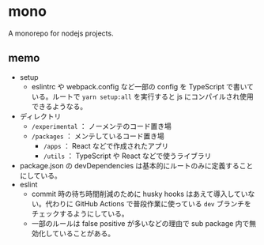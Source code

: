 # mono

A monorepo for nodejs projects.

## memo

-   setup
    -   eslintrc や webpack.config など一部の config を TypeScript で書いている。ルートで `yarn setup:all` を実行すると js にコンパイルされ使用できるようなる。
-   ディレクトリ
    -   `/experimental` ： ノーメンテのコード置き場
    -   `/packages` ： メンテしているコード置き場
        -   `/apps` ： React などで作成されたアプリ
        -   `/utils` ： TypeScript や React などで使うライブラリ
-   package.json の devDependencies は基本的にルートのみに定義することにしている。
-   eslint
    -   commit 時の待ち時間削減のために husky hooks はあえて導入していない。代わりに GitHub Actions で普段作業に使っている `dev` ブランチをチェックするようにしている。
    -   一部のルールは false positive が多いなどの理由で sub package 内で無効化していることがある。
